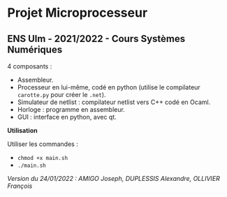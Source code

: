 # Projet Microprocesseur

## ENS Ulm - 2021/2022 - Cours Systèmes Numériques

4 composants :
- Assembleur.
- Processeur en lui-même, codé en python (utilise le compilateur `carotte.py` pour créer le `.net`).
- Simulateur de netlist : compilateur netlist vers C++ codé en Ocaml.
- Horloge : programme en assembleur.
- GUI : interface en python, avec qt.

**Utilisation**

Utiliser les commandes :
- `chmod +x main.sh`
- `./main.sh`

_Version du 24/01/2022 : AMIGO Joseph, DUPLESSIS Alexandre, OLLIVIER François_
